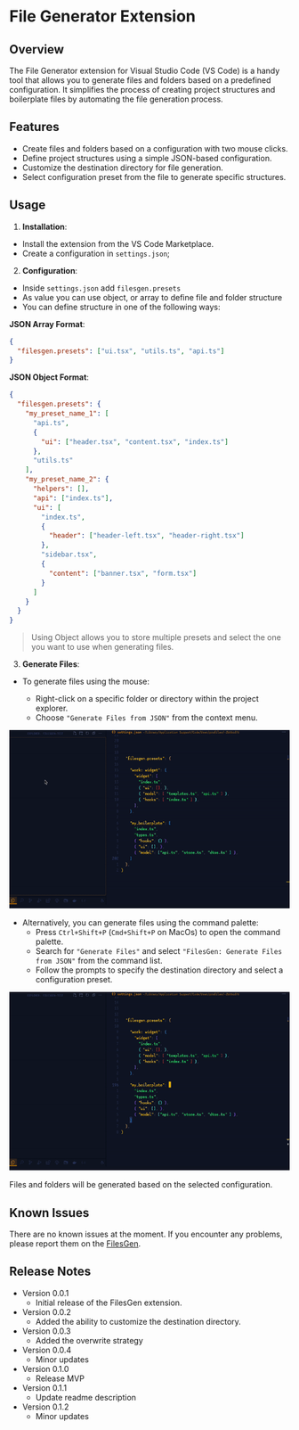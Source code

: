 # File Generator Extension

## Overview

The File Generator extension for Visual Studio Code (VS Code) is a handy tool that allows you to generate files and folders based on a predefined configuration.
It simplifies the process of creating project structures and boilerplate files by automating the file generation process.

## Features

- Create files and folders based on a configuration with two mouse clicks.
- Define project structures using a simple JSON-based configuration.
- Customize the destination directory for file generation.
- Select configuration preset from the file to generate specific structures.

## Usage

1. **Installation**:

- Install the extension from the VS Code Marketplace.
- Create a configuration in `settings.json`;

2. **Configuration**:

- Inside `settings.json` add `filesgen.presets`
- As value you can use object, or array to define file and folder structure
- You can define structure in one of the following ways:

**JSON Array Format**:

```json
{
  "filesgen.presets": ["ui.tsx", "utils.ts", "api.ts"]
}
```

**JSON Object Format**:

```json
{
  "filesgen.presets": {
    "my_preset_name_1": [
      "api.ts",
      {
        "ui": ["header.tsx", "content.tsx", "index.ts"]
      },
      "utils.ts"
    ],
    "my_preset_name_2": {
      "helpers": [],
      "api": ["index.ts"],
      "ui": [
        "index.ts",
        {
          "header": ["header-left.tsx", "header-right.tsx"]
        },
        "sidebar.tsx",
        {
          "content": ["banner.tsx", "form.tsx"]
        }
      ]
    }
  }
}
```

> Using Object allows you to store multiple presets and select the one you want to use when generating files.

3. **Generate Files**:

- To generate files using the mouse:

  - Right-click on a specific folder or directory within the project explorer.
  - Choose `"Generate Files from JSON"` from the context menu.

![example_right_click](https://github.com/Infected-by-js/filesgen/blob/readme/filesgen_right_click.gif?raw=true)

- Alternatively, you can generate files using the command palette:
  - Press `Ctrl+Shift+P` (`Cmd+Shift+P` on MacOs) to open the command palette.
  - Search for `"Generate Files"` and select `"FilesGen: Generate Files from JSON"` from the command list.
  - Follow the prompts to specify the destination directory and select a configuration preset.

![example_prompt](https://github.com/Infected-by-js/filesgen/blob/readme/filesgen_prompt.gif?raw=true)

Files and folders will be generated based on the selected configuration.

## Known Issues

There are no known issues at the moment. If you encounter any problems, please report them on the [FilesGen](https://github.com/infected-by-js/filesgen).

## Release Notes

- Version 0.0.1
  - Initial release of the FilesGen extension.
- Version 0.0.2
  - Added the ability to customize the destination directory.
- Version 0.0.3
  - Added the overwrite strategy
- Version 0.0.4
  - Minor updates
- Version 0.1.0
  - Release MVP
- Version 0.1.1
  - Update readme description
- Version 0.1.2
  - Minor updates
